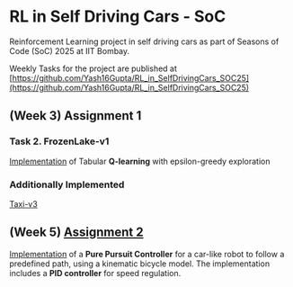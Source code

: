 # RL in Self Driving Cars - SoC
Reinforcement Learning project in self driving cars as part of Seasons of Code (SoC) 2025 at IIT Bombay.

Weekly Tasks for the project are published at [https://github.com/Yash16Gupta/RL_in_SelfDrivingCars_SOC25](https://github.com/Yash16Gupta/RL_in_SelfDrivingCars_SOC25)

## (Week 3) Assignment 1
### Task 2. FrozenLake-v1
[Implementation](./assignment_1/frozenlake.py) of Tabular **Q-learning** with epsilon-greedy exploration

### Additionally Implemented
[Taxi-v3](https://github.com/kadapallaNithin/mini_projects/blob/master/RL/q_learning/taxi.py)

## (Week 5) [Assignment 2](./assignment_2/README.md)
[Implementation](./assignment_2/Assignment2.py) of a **Pure Pursuit Controller** for a car-like robot to follow a predefined path, using a kinematic bicycle
model. The implementation includes a **PID controller** for speed regulation.

